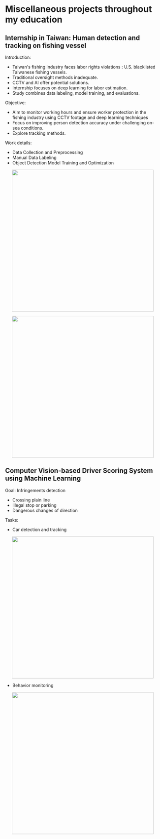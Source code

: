 # Miscellaneous projects throughout my education

## Internship in Taiwan: Human detection and tracking on fishing vessel

Introduction:
- Taiwan's fishing industry faces labor rights violations : U.S. blacklisted Taiwanese fishing vessels.
- Traditional oversight methods inadequate.
- CCTV and AI offer potential solutions.
- Internship focuses on deep learning for labor estimation.
- Study combines data labeling, model training, and evaluations.

Objective: 
- Aim to monitor working hours and ensure worker protection in the fishing industry using CCTV footage and deep learning techniques
- Focus on improving person detection accuracy under challenging on-sea conditions.
- Explore tracking methods.

Work details:
- Data Collection and Preprocessing
- Manual Data Labeling
- Object Detection Model Training and Optimization

<p align="center">
  <img width="460" src="https://github.com/user-attachments/assets/355f263b-e556-4a51-95a5-fc939d11e6e5">
</p>

<p align="center">
  <img width="460" src="https://github.com/user-attachments/assets/62b54614-e93b-45de-99dc-d79b0ec5de75">
</p>

## Computer Vision-based Driver Scoring System using Machine Learning

Goal: Infringements detection 
- Crossing plain line
- Illegal stop or parking
- Dangerous changes of direction

Tasks: 
- Car detection and tracking
<p align="center">
  <img width="460" src="https://github.com/user-attachments/assets/673aec10-50c3-4538-b43f-b192151e8cb0">
</p>

- Behavior monitoring
<p align="center">
  <img width="460" src="https://github.com/user-attachments/assets/75568732-9b39-4ee1-ab46-4385512fa94a">
</p>






